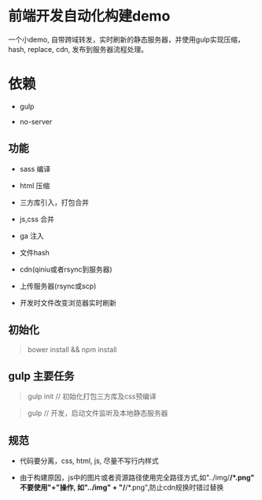 # 前端开发自动化构建demo
一个小demo, 自带跨域转发，实时刷新的静态服务器，并使用gulp实现压缩，hash, replace, cdn, 发布到服务器流程处理。

# 依赖

- gulp

- no-server

## 功能

- sass 编译

- html 压缩

- 三方库引入，打包合并

- js,css 合并

- ga 注入

- 文件hash

- cdn(qiniu或者rsync到服务器)

- 上传服务器(rsync或scp)

- 开发时文件改变浏览器实时刷新

## 初始化
> bower install && npm install

## gulp 主要任务

> gulp init    // 初始化打包三方库及css预编译

> gulp         // 开发，启动文件监听及本地静态服务器

## 规范

- 代码要分离，css, html, js, 尽量不写行内样式

- 由于构建原因，js中的图片或者资源路径使用完全路径方式,如"../img/**/*.png" 不要使用"+"操作, 如"../img" + "/**/*.png",防止cdn规换时错过替换
